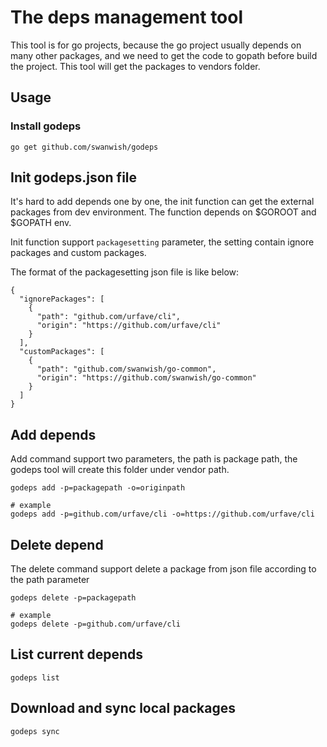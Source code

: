 # The deps management tool

This tool is for go projects, because the go project usually depends on many other packages, and we need to get the code to gopath before build the project.
This tool will get the packages to vendors folder.

## Usage

### Install godeps

```
go get github.com/swanwish/godeps
```

## Init godeps.json file

It's hard to add depends one by one, the init function can get the external packages from dev environment.
The function depends on $GOROOT and $GOPATH env.

Init function support `packagesetting` parameter, the setting contain ignore packages and custom packages.

The format of the packagesetting json file is like below:

    {
      "ignorePackages": [
        {
          "path": "github.com/urfave/cli",
          "origin": "https://github.com/urfave/cli"
        }
      ],
      "customPackages": [
        {
          "path": "github.com/swanwish/go-common",
          "origin": "https://github.com/swanwish/go-common"
        }
      ]
    }

## Add depends

Add command support two parameters, the path is package path, the godeps tool will create this folder under vendor path.

```
godeps add -p=packagepath -o=originpath

# example
godeps add -p=github.com/urfave/cli -o=https://github.com/urfave/cli
```

## Delete depend

The delete command support delete a package from json file according to the path parameter

```
godeps delete -p=packagepath

# example
godeps delete -p=github.com/urfave/cli
```

## List current depends

```
godeps list
```

## Download and sync local packages

```
godeps sync
```